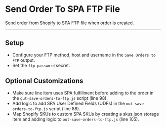 # Send Order To SPA FTP File

Send order from Shopify to SPA FTP file when order is created.

---

## Setup

- Configure your FTP method, host and username in the `Save Orders to FTP` output.
- Set the `ftp-password` secret.

## Optional Customizations

- Make sure line item uses SPA fulfillment before adding to the order in the `out-save-orders-to-ftp.js` script (line 98).
- Add logic to add SPA User Defined Fields (UDFs) in the `out-save-orders-to-ftp.js` script (line 88).
- Map Shopify SKUs to custom SPA SKUs by creating a skus.json storage item and adding logic to `out-save-orders-to-ftp.js` (line 105).
